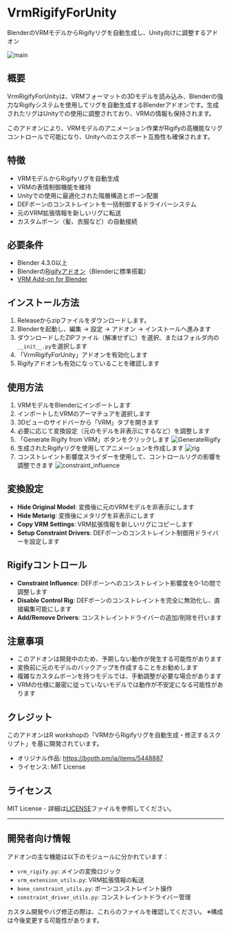 # VrmRigifyForUnity

BlenderのVRMモデルからRigifyリグを自動生成し、Unity向けに調整するアドオン

![main](doc/main.png)

## 概要

VrmRigifyForUnityは、VRMフォーマットの3Dモデルを読み込み、Blenderの強力なRigifyシステムを使用してリグを自動生成するBlenderアドオンです。生成されたリグはUnityでの使用に調整されており、VRMの情報も保持されます。

このアドオンにより、VRMモデルのアニメーション作業がRigifyの高機能なリグコントロールで可能になり、Unityへのエクスポート互換性も確保されます。

## 特徴

- VRMモデルからRigifyリグを自動生成
- VRMの表情制御機能を維持
- Unityでの使用に最適化された階層構造とボーン配置
- DEFボーンのコンストレイントを一括制御するドライバーシステム
- 元のVRM拡張情報を新しいリグに転送
- カスタムボーン（髪、衣服など）の自動接続

## 必要条件

- Blender 4.3.0以上
- Blenderの[Rigifyアドオン](https://docs.blender.org/manual/en/latest/addons/rigging/rigify/index.html)（Blenderに標準搭載）
- [VRM Add-on for Blender](https://github.com/saturday06/VRM-Addon-for-Blender)

## インストール方法

1. Releaseからzipファイルをダウンロードします。
2. Blenderを起動し、編集 → 設定 → アドオン → インストールへ進みます
3. ダウンロードしたZIPファイル（解凍せずに）を選択、またはフォルダ内の`__init__.py`を選択します
4. 「VrmRigifyForUnity」アドオンを有効化します
5. Rigifyアドオンも有効になっていることを確認します

## 使用方法

1. VRMモデルをBlenderにインポートします
2. インポートしたVRMのアーマチュアを選択します
3. 3Dビューのサイドバーから「VRM」タブを開きます
4. 必要に応じて変換設定（元のモデルを非表示にするなど）を調整します
5. 「Generate Rigify from VRM」ボタンをクリックします
![GenerateRigify](doc/GenerateRigify.png)
6. 生成されたRigifyリグを使用してアニメーションを作成します
![rig](doc/rig.png)
7. コンストレイント影響度スライダーを使用して、コントロールリグの影響を調整できます
![constraint_influence](doc/constraint_influence.png)

## 変換設定

- **Hide Original Model**: 変換後に元のVRMモデルを非表示にします
- **Hide Metarig**: 変換後にメタリグを非表示にします
- **Copy VRM Settings**: VRM拡張情報を新しいリグにコピーします
- **Setup Constraint Drivers**: DEFボーンのコンストレイント制御用ドライバーを設定します

## Rigifyコントロール

- **Constraint Influence**: DEFボーンへのコンストレイント影響度を0-1の間で調整します
- **Disable Control Rig**: DEFボーンのコンストレイントを完全に無効化し、直接編集可能にします
- **Add/Remove Drivers**: コンストレイントドライバーの追加/削除を行います

## 注意事項

- このアドオンは開発中のため、予期しない動作が発生する可能性があります
- 変換前に元のモデルのバックアップを作成することをお勧めします
- 複雑なカスタムボーンを持つモデルでは、手動調整が必要な場合があります
- VRMの仕様に厳密に従っていないモデルでは動作が不安定になる可能性があります

## クレジット

このアドオンはR workshopの「VRMからRigifyリグを自動生成・修正するスクリプト」を基に開発されています。
- オリジナル作品: https://booth.pm/ja/items/5448887
- ライセンス: MIT License

## ライセンス

MIT License - 詳細は[LICENSE](LICENSE)ファイルを参照してください。

---

## 開発者向け情報

アドオンの主な機能は以下のモジュールに分かれています：

- `vrm_rigify.py`: メインの変換ロジック
- `vrm_extension_utils.py`: VRM拡張情報の転送
- `bone_constraint_utils.py`: ボーンコンストレイント操作
- `constraint_driver_utils.py`: コンストレイントドライバー管理

カスタム開発やバグ修正の際は、これらのファイルを確認してください。
※構成は今後変更する可能性があります。